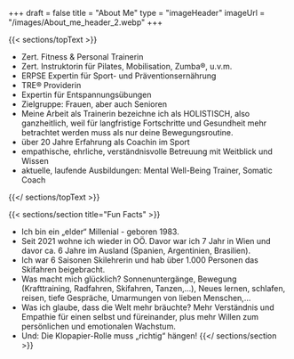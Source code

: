 +++
draft = false
title = "About Me"
type = "imageHeader"
imageUrl = "/images/About_me_header_2.webp"
+++

{{< sections/topText >}}

- Zert. Fitness & Personal Trainerin
- Zert. Instruktorin für Pilates, Mobilisation, Zumba®, u.v.m.
- ERPSE Expertin für Sport- und Präventionsernährung
- TRE® Providerin
- Expertin für Entspannungsübungen
- Zielgruppe: Frauen, aber auch Senioren
- Meine Arbeit als Trainerin bezeichne ich als HOLISTISCH, also ganzheitlich, weil für langfristige Fortschritte und Gesundheit mehr betrachtet werden muss als nur deine Bewegungsroutine.
- über 20 Jahre Erfahrung als Coachin im Sport
- empathische, ehrliche, verständnisvolle Betreuung mit Weitblick und Wissen
- aktuelle, laufende Ausbildungen: Mental Well-Being Trainer, Somatic Coach

{{</ sections/topText >}}

{{< sections/section title="Fun Facts" >}}

- Ich bin ein „elder“ Millenial - geboren 1983.
- Seit 2021 wohne ich wieder in OÖ. Davor war ich 7 Jahr in Wien und davor ca. 6 Jahre im Ausland (Spanien, Argentinien, Brasilien).
- Ich war 6 Saisonen Skilehrerin und hab über 1.000 Personen das Skifahren beigebracht.
- Was macht mich glücklich? Sonnenuntergänge, Bewegung (Krafttraining, Radfahren, Skifahren, Tanzen,…), Neues lernen, schlafen, reisen, tiefe Gespräche, Umarmungen von lieben Menschen,…
- Was ich glaube, dass die Welt mehr bräuchte? Mehr Verständnis und Empathie für einen selbst und füreinander, plus mehr Willen zum persönlichen und emotionalen Wachstum.
- Und: Die Klopapier-Rolle muss „richtig“ hängen!
  {{</ sections/section >}}
